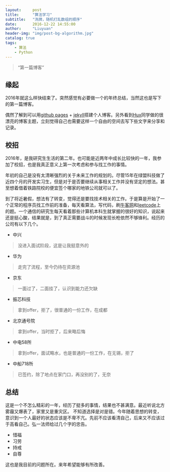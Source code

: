 ```yaml
---
layout:     post
title:      "算法学习"
subtitle:   "洗牌，随机打乱数组的顺序"
date:       2016-12-22 14:55:00
author:     "Liuyuan"
header-img: "img/post-bg-algorithm.jpg"
catalog: true
tags:
    - 算法
    - Python
---
```


> “第一篇博客”



## 缘起

2016年就这么样快结束了。突然感觉有必要做一个的年终总结，当然这也是写下的第一篇博客。

偶然了解到可以用[github pages](https://pages.github.com/) + [jekyll](https://jekyllrb.com/)搭建个人博客。另外看到[Hux](https://www.huangxuan.me)同学做的很漂亮的博客主题，立刻觉得自己也需要这样一个自由的空间去写下些文字来分享和记录。

## 校招
2016年，是我研究生生活的第二年。也可能是近两年中成长比较快的一年，我参加了校招，也是我真正意义上第一次考虑和参与找工作的事情。

年初的自己是没有太清晰强烈的关于未来工作的规划的。尽管15年在绿盟科技做了近四个月的开发实习生，但是对于是否要继续从事相关工作并没有坚定的想法。甚至想着借着铁路院校的便宜签个哪家的地铁公司就可以了。

到了将近暑假，想法有了转变，觉得还是要找技术相关的工作。于是算是开始了一个正常的程序员找工作前的准备，每天看算法，写代码，刷[牛客网](http://www.nowcoder.com)和[leetcode](http://www.leetcode.com)上的题。一个通信的研究生每天看着那些计算机本科生就掌握的很好的知识，说起来还是挺心酸，结果就是，到了真正需要战斗的时候发现长枪依然不够锋利。经历的公司有以下几个。

* 中兴

> 没进入面试阶段，这是让我挺意外的

* 华为

> 走完了流程，至今仍待在资源池

* 京东

> 一面过了，二面挂了，认识到能力还欠缺

* 振芯科技

> 拿到offer，拒了，很普通的一份工作，在成都

* 北京通号院

> 拿到offer，当时拒了，后来略后悔

* 中电58所

> 拿到offer，面试略水，也是普通的一份工作，在无锡，拒了

* 中船718所

> 已签约，除了地点在家门口，再没别的了，无奈

## 总结

这是一个不怎么精彩的一年，经历了挺多的事情，结果也不甚满意。最近听说北方雾霾又爆表了，家里又是重灾区。
不知道选择是对是错。今年随着思想的转变，意识到一个人最好的状态应该是不卑不亢。先前不应该看清自己，后来又不应该过于高看自己。弘一法师给过几个字的忠告。

* 惜福
* 习劳
* 持戒
* 自尊

这也是我目前的问题所在。来年希望能够有所改善。

